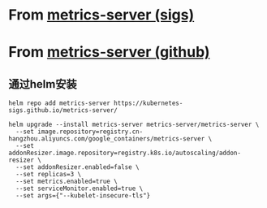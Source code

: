 # From [metrics-server (sigs)](https://kubernetes-sigs.github.io/metrics-server/)
# From [metrics-server (github)](https://github.com/kubernetes-sigs/metrics-server/tree/master/charts/metrics-server)

## 通过helm安装
```shell
helm repo add metrics-server https://kubernetes-sigs.github.io/metrics-server/

helm upgrade --install metrics-server metrics-server/metrics-server \
  --set image.repository=registry.cn-hangzhou.aliyuncs.com/google_containers/metrics-server \
  --set addonResizer.image.repository=registry.k8s.io/autoscaling/addon-resizer \
  --set addonResizer.enabled=false \
  --set replicas=3 \
  --set metrics.enabled=true \
  --set serviceMonitor.enabled=true \
  --set args={"--kubelet-insecure-tls"}

```